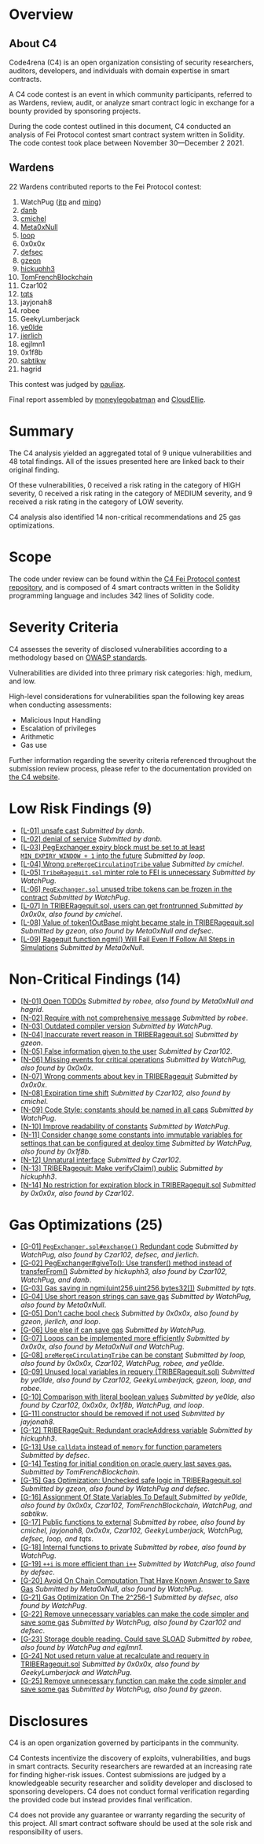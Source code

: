 
# Overview

## About C4

Code4rena (C4) is an open organization consisting of security researchers, auditors, developers, and individuals with domain expertise in smart contracts.

A C4 code contest is an event in which community participants, referred to as Wardens, review, audit, or analyze smart contract logic in exchange for a bounty provided by sponsoring projects.

During the code contest outlined in this document, C4 conducted an analysis of Fei Protocol contest smart contract system written in Solidity. The code contest took place between November 30—December 2 2021.

## Wardens

22 Wardens contributed reports to the Fei Protocol contest:

 1. WatchPug ([jtp](https://github.com/jack-the-pug) and [ming](https://github.com/mingwatch)) <!-- $6,967.17 USDC » WatchPug -->
 2. [danb](https://twitter.com/Hu9bGLp8jKo6HoY) <!-- $6,557.61 USDC » danb -->
 3. [cmichel](https://twitter.com/cmichelio) <!-- $4,747.40 USDC » cmichel -->
 4. [Meta0xNull](https://twitter.com/Meta0xNull) <!-- $4,241.66 USDC » Meta0xNull -->
 5. [loop](https://twitter.com/loop_225) <!-- $3,310.08 USDC » loop -->
 6. 0x0x0x <!-- $1,550.16 USDC » 0x0x0x -->
 7. [defsec](https://twitter.com/defsec_) <!-- $1,079.26 USDC » defsec -->
 8. [gzeon](https://twitter.com/gzeon) <!-- $957.09 USDC » gzeon -->
 9. [hickuphh3](https://twitter.com/HickupH) <!-- $86.99 USDC » hickuphh3 -->
 10. [TomFrenchBlockchain](https://github.com/TomAFrench) <!-- $80.82 USDC » TomFrench -->
 11. Czar102 <!-- $78.50 USDC » Czar102 -->
 12. [tqts](https://tqts.ar/) <!-- $76.43 USDC » tqts -->
 13. jayjonah8 <!-- $76.43 USDC » jayjonah8 -->
 14. robee <!-- $70.31 USDC » robee -->
 15. GeekyLumberjack <!-- $29.96 USDC » GeekyLumberjack -->
 16. [ye0lde](https://twitter.com/_ye0lde) <!-- $28.96 USDC » ye0lde -->
 17. [jierlich](https://twitter.com/Jierlich) <!-- $26.82 USDC » jierlich -->
 18. egjlmn1 <!-- $19.87 USDC » egjlmn1 -->
 19. 0x1f8b <!-- $7.24 USDC » 0x1f8b -->
 20. [sabtikw](https://twitter.com/sabtikw) <!-- $7.24 USDC » sabtikw -->
 21. hagrid <!-- $0.00 USDC » hagrid -->

This contest was judged by [pauliax](https://twitter.com/SolidityDev).

Final report assembled by [moneylegobatman](https://twitter.com/money_lego) and [CloudEllie](https://twitter.com/CloudEllie1).

# Summary

The C4 analysis yielded an aggregated total of 9 unique vulnerabilities and 48 total findings. All of the issues presented here are linked back to their original finding.

Of these vulnerabilities, 0 received a risk rating in the category of HIGH severity, 0 received a risk rating in the category of MEDIUM severity, and 9 received a risk rating in the category of LOW severity.

C4 analysis also identified 14 non-critical recommendations and 25 gas optimizations.

# Scope

The code under review can be found within the [C4 Fei Protocol contest repository](https://github.com/code-423n4/2021-11-fei), and is composed of 4 smart contracts written in the Solidity programming language and includes 342 lines of Solidity code.

# Severity Criteria

C4 assesses the severity of disclosed vulnerabilities according to a methodology based on [OWASP standards](https://owasp.org/www-community/OWASP_Risk_Rating_Methodology).

Vulnerabilities are divided into three primary risk categories: high, medium, and low.

High-level considerations for vulnerabilities span the following key areas when conducting assessments:

- Malicious Input Handling
- Escalation of privileges
- Arithmetic
- Gas use

Further information regarding the severity criteria referenced throughout the submission review process, please refer to the documentation provided on [the C4 website](https://code423n4.com).

# Low Risk Findings (9)
- [[L-01] unsafe cast](https://github.com/code-423n4/2021-11-fei-findings/issues/151) _Submitted by danb_.
- [[L-02] denial of service](https://github.com/code-423n4/2021-11-fei-findings/issues/150) _Submitted by danb_.
- [[L-03] PegExchanger expiry block must be set to at least `MIN_EXPIRY_WINDOW + 1` into the future](https://github.com/code-423n4/2021-11-fei-findings/issues/149) _Submitted by loop_.
- [[L-04] Wrong `preMergeCirculatingTribe` value](https://github.com/code-423n4/2021-11-fei-findings/issues/112) _Submitted by cmichel_.
- [[L-05]  `TribeRagequit.sol` minter role to FEI is unnecessary](https://github.com/code-423n4/2021-11-fei-findings/issues/94) _Submitted by WatchPug_.
- [[L-06] `PegExchanger.sol` unused tribe tokens can be frozen in the contract](https://github.com/code-423n4/2021-11-fei-findings/issues/87) _Submitted by WatchPug_.
- [[L-07] In TRIBERagequit.sol, users can get frontrunned ](https://github.com/code-423n4/2021-11-fei-findings/issues/131) _Submitted by 0x0x0x, also found by cmichel_.
- [[L-08] Value of token1OutBase might became stale in TRIBERagequit.sol](https://github.com/code-423n4/2021-11-fei-findings/issues/126) _Submitted by gzeon, also found by Meta0xNull and defsec_.
- [[L-09] Ragequit function ngmi() Will Fail Even If Follow All Steps in Simulations](https://github.com/code-423n4/2021-11-fei-findings/issues/47) _Submitted by Meta0xNull_.

# Non-Critical Findings (14)
- [[N-01] Open TODOs](https://github.com/code-423n4/2021-11-fei-findings/issues/31) _Submitted by robee, also found by Meta0xNull and hagrid_.
- [[N-02] Require with not comprehensive message](https://github.com/code-423n4/2021-11-fei-findings/issues/29) _Submitted by robee_.
- [[N-03] Outdated compiler version](https://github.com/code-423n4/2021-11-fei-findings/issues/66) _Submitted by WatchPug_.
- [[N-04] Inaccurate revert reason in TRIBERagequit.sol](https://github.com/code-423n4/2021-11-fei-findings/issues/122) _Submitted by gzeon_.
- [[N-05] False information given to the user](https://github.com/code-423n4/2021-11-fei-findings/issues/64) _Submitted by Czar102_.
- [[N-06] Missing events for critical operations](https://github.com/code-423n4/2021-11-fei-findings/issues/68) _Submitted by WatchPug, also found by 0x0x0x_.
- [[N-07] Wrong comments about key in TRIBERagequit](https://github.com/code-423n4/2021-11-fei-findings/issues/135) _Submitted by 0x0x0x_.
- [[N-08] Expiration time shift](https://github.com/code-423n4/2021-11-fei-findings/issues/61) _Submitted by Czar102, also found by cmichel_.
- [[N-09] Code Style: constants should be named in all caps](https://github.com/code-423n4/2021-11-fei-findings/issues/79) _Submitted by WatchPug_.
- [[N-10] Improve readability of constants](https://github.com/code-423n4/2021-11-fei-findings/issues/84) _Submitted by WatchPug_.
- [[N-11] Consider change some constants into immutable variables for settings that can be configured at deploy time](https://github.com/code-423n4/2021-11-fei-findings/issues/83) _Submitted by WatchPug, also found by 0x1f8b_.
- [[N-12] Unnatural interface](https://github.com/code-423n4/2021-11-fei-findings/issues/57) _Submitted by Czar102_.
- [[N-13] TRIBERagequit: Make verifyClaim() public](https://github.com/code-423n4/2021-11-fei-findings/issues/107) _Submitted by hickuphh3_.
- [[N-14] No restriction for expiration block in TRIBERagequit.sol](https://github.com/code-423n4/2021-11-fei-findings/issues/144) _Submitted by 0x0x0x, also found by Czar102_.

# Gas Optimizations (25)
- [[G-01] `PegExchanger.sol#exchange()` Redundant code](https://github.com/code-423n4/2021-11-fei-findings/issues/71) _Submitted by WatchPug, also found by Czar102, defsec, and jierlich_.
- [[G-02] PegExchanger#giveTo(): Use transfer() method instead of transferFrom()](https://github.com/code-423n4/2021-11-fei-findings/issues/104) _Submitted by hickuphh3, also found by Czar102, WatchPug, and danb_.
- [[G-03] Gas saving in ngmi(uint256,uint256,bytes32[])](https://github.com/code-423n4/2021-11-fei-findings/issues/13) _Submitted by tqts_.
- [[G-04] Use short reason strings can save gas](https://github.com/code-423n4/2021-11-fei-findings/issues/78) _Submitted by WatchPug, also found by Meta0xNull_.
- [[G-05] Don't cache bool `check`](https://github.com/code-423n4/2021-11-fei-findings/issues/143) _Submitted by 0x0x0x, also found by gzeon, jierlich, and loop_.
- [[G-06] Use else if can save gas](https://github.com/code-423n4/2021-11-fei-findings/issues/74) _Submitted by WatchPug_.
- [[G-07] Loops can be implemented more efficiently](https://github.com/code-423n4/2021-11-fei-findings/issues/134) _Submitted by 0x0x0x, also found by Meta0xNull and WatchPug_.
- [[G-08] `preMergeCirculatingTribe` can be constant](https://github.com/code-423n4/2021-11-fei-findings/issues/147) _Submitted by loop, also found by 0x0x0x, Czar102, WatchPug, robee, and ye0lde_.
- [[G-09] Unused local variables in requery (TRIBERagequit.sol)](https://github.com/code-423n4/2021-11-fei-findings/issues/159) _Submitted by ye0lde, also found by Czar102, GeekyLumberjack, gzeon, loop, and robee_.
- [[G-10] Comparison with literal boolean values](https://github.com/code-423n4/2021-11-fei-findings/issues/160) _Submitted by ye0lde, also found by Czar102, 0x0x0x, 0x1f8b, WatchPug, and loop_.
- [[G-11] constructor should be removed if not used](https://github.com/code-423n4/2021-11-fei-findings/issues/12) _Submitted by jayjonah8_.
- [[G-12] TRIBERageQuit: Redundant oracleAddress variable](https://github.com/code-423n4/2021-11-fei-findings/issues/108) _Submitted by hickuphh3_.
- [[G-13] Use `calldata` instead of `memory` for function parameters](https://github.com/code-423n4/2021-11-fei-findings/issues/102) _Submitted by defsec_.
- [[G-14] Testing for initial condition on oracle query last saves gas.](https://github.com/code-423n4/2021-11-fei-findings/issues/3) _Submitted by TomFrenchBlockchain_.
- [[G-15] Gas Optimization: Unchecked safe logic in TRIBERagequit.sol](https://github.com/code-423n4/2021-11-fei-findings/issues/124) _Submitted by gzeon, also found by WatchPug and defsec_.
- [[G-16] Assignment Of State Variables To Default ](https://github.com/code-423n4/2021-11-fei-findings/issues/157) _Submitted by ye0lde, also found by 0x0x0x, Czar102, TomFrenchBlockchain, WatchPug, and sabtikw_.
- [[G-17] Public functions to external](https://github.com/code-423n4/2021-11-fei-findings/issues/27) _Submitted by robee, also found by cmichel, jayjonah8, 0x0x0x, Czar102, GeekyLumberjack, WatchPug, defsec, loop, and tqts_.
- [[G-18] Internal functions to private](https://github.com/code-423n4/2021-11-fei-findings/issues/26) _Submitted by robee, also found by WatchPug_.
- [[G-19] `++i` is more efficient than `i++`](https://github.com/code-423n4/2021-11-fei-findings/issues/98) _Submitted by WatchPug, also found by defsec_.
- [[G-20] Avoid On Chain Computation That Have Known Answer to Save Gas](https://github.com/code-423n4/2021-11-fei-findings/issues/45) _Submitted by Meta0xNull, also found by WatchPug_.
- [[G-21] Gas Optimization On The 2^256-1](https://github.com/code-423n4/2021-11-fei-findings/issues/100) _Submitted by defsec, also found by WatchPug_.
- [[G-22] Remove unnecessary variables can make the code simpler and save some gas](https://github.com/code-423n4/2021-11-fei-findings/issues/99) _Submitted by WatchPug, also found by Czar102 and defsec_.
- [[G-23] Storage double reading. Could save SLOAD](https://github.com/code-423n4/2021-11-fei-findings/issues/25) _Submitted by robee, also found by WatchPug and egjlmn1_.
- [[G-24] Not used return value at recalculate and requery in TRIBERagequit.sol](https://github.com/code-423n4/2021-11-fei-findings/issues/138) _Submitted by 0x0x0x, also found by GeekyLumberjack and WatchPug_.
- [[G-25] Remove unnecessary function can make the code simpler and save some gas](https://github.com/code-423n4/2021-11-fei-findings/issues/88) _Submitted by WatchPug, also found by gzeon_.

# Disclosures

C4 is an open organization governed by participants in the community.

C4 Contests incentivize the discovery of exploits, vulnerabilities, and bugs in smart contracts. Security researchers are rewarded at an increasing rate for finding higher-risk issues. Contest submissions are judged by a knowledgeable security researcher and solidity developer and disclosed to sponsoring developers. C4 does not conduct formal verification regarding the provided code but instead provides final verification.

C4 does not provide any guarantee or warranty regarding the security of this project. All smart contract software should be used at the sole risk and responsibility of users.
